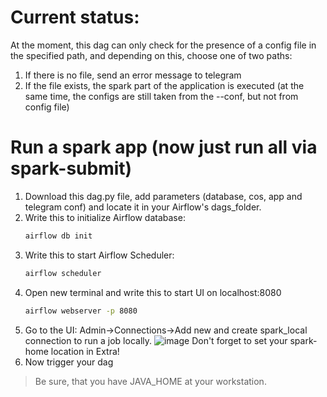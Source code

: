 # Current status:
At the moment, this dag can only check for the presence of a config file in the specified path, and depending on this, choose one of two paths:
1) If there is no file, send an error message to telegram
2) If the file exists, the spark part of the application is executed (at the same time, the configs are still taken from the --conf, but not from config file)
#  Run a spark app (now just run all via spark-submit)
1. Download this dag.py file, add parameters (database, cos, app and telegram conf) and locate it in your Airflow's dags_folder.
2. Write this to initialize Airflow database:
    ```sh
    airflow db init
    ```
3. Write this to start Airflow Scheduler:
   ```sh
   airflow scheduler
   ```
4. Open new terminal and write this to start UI on localhost:8080
    ```sh
   airflow webserver -p 8080 
   ```
5. Go to the UI: Admin->Connections->Add new and create spark_local connection to run a job locally.
![image](https://user-images.githubusercontent.com/73712980/170561684-faa75692-06d3-46f6-a8ea-cc38c3d77f40.png)
Don't forget to set your spark-home location in Extra!
6. Now trigger your dag

> Be sure, that you have JAVA_HOME at your workstation.


